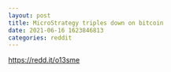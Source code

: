 ```yaml
--- 
layout: post 
title: MicroStrategy triples down on bitcoin 
date: 2021-06-16 1623846813 
categories: reddit 
--- 
```

https://redd.it/o13sme